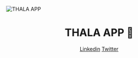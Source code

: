 ![THALA APP](https://github.com/javaman97/Thala-App/assets/75328768/eaa5ed5c-1b5b-4c93-9f93-8d3ceebd69ea)

<h1 align="center"> THALA APP 🚀</h1>

<p align="center">
    <a href="https://www.linkedin.com/in/java-aman/">Linkedin</a> 
    <a href="https://twitter.com/javaman0512">Twitter</a>
</p>

